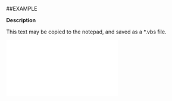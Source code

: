 

##EXAMPLE

**Description**

This text may be copied to the notepad, and saved as a *.vbs file.

![](../../Examples/vbs/ClientScript.OnAfterWriteReplicationFile.vbs.txt)






